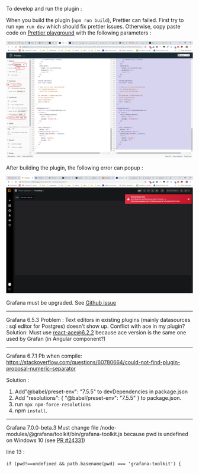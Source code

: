 To develop and run the plugin : 

When you build the plugin (`npm run build`), Prettier can failed. First try to run `npm run dev` which should fix prettier issues.
Otherwise, copy paste code on [Prettier playground](https://prettier.io/playground/) with the following parameters :

![Prettier parameters](img2.png)


After building the plugin, the following error can popup :

![Build error](img1.png)

Grafana must be upgraded. See [Github issue](https://github.com/grafana/grafana/issues/21770)

-----
Grafana 6.5.3
Problem : Text editors in existing plugins (mainly datasources : sql editor for Postgres) doesn't show up. Conflict with ace in my plugin?
Solution: Must use react-ace@6.2.2 because ace version is the same one used by Grafan (in Angular component?)

-----
Grafana 6.7.1
Pb when compile:
https://stackoverflow.com/questions/60780664/could-not-find-plugin-proposal-numeric-separator

Solution :
1. Add"@babel/preset-env": "7.5.5" to devDependencies in package.json
2. Add "resolutions": {
"@babel/preset-env": "7.5.5"
} to package.json.
3. run `npx npm-force-resolutions`
4. npm `install`.

-----
Grafana 7.0.0-beta.3
Must change file /node-modules/@grafana/toolkit/bin/grafana-toolkit.js because pwd is undefined on Windows 10 (see [PR #24331](https://github.com/grafana/grafana/pull/24331))

line 13 :

`if (pwd!==undefined && path.basename(pwd) === 'grafana-toolkit') {`